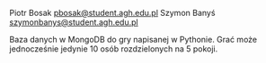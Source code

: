 Piotr Bosak pbosak@student.agh.edu.pl
Szymon Banyś szymonbanys@student.agh.edu.pl

Baza danych w MongoDB do gry napisanej w Pythonie. Grać może jednocześnie jedynie 10 osób rozdzielonych na 5 pokoji. 
